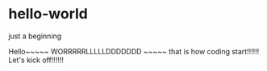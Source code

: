 # hello-world
just a beginning

Hello~~~~~ WORRRRRLLLLLDDDDDDD ~~~~~ that is how coding start!!!!!! Let's kick off!!!!!!
